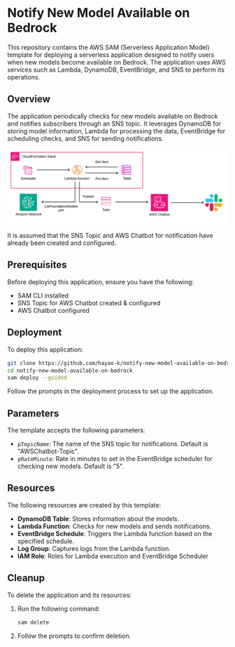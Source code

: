 # Notify New Model Available on Bedrock

This repository contains the AWS SAM (Serverless Application Model) template for deploying a serverless application designed to notify users when new models become available on Bedrock. The application uses AWS services such as Lambda, DynamoDB, EventBridge, and SNS to perform its operations.

## Overview
The application periodically checks for new models available on Bedrock and notifies subscribers through an SNS topic. It leverages DynamoDB for storing model information, Lambda for processing the data, EventBridge for scheduling checks, and SNS for sending notifications.

![](https://raw.githubusercontent.com/hayao-k/notify-new-model-available-on-bedrock/main/images/architecture.png)

It is assumed that the SNS Topic and AWS Chatbot for notification have already been created and configured.

## Prerequisites

Before deploying this application, ensure you have the following:

- SAM CLI installed
- SNS Topic for AWS Chatbot created & configured
- AWS Chatbot configured

## Deployment

To deploy this application:

   ```bash
   git clone https://github.com/hayao-k/notify-new-model-available-on-bedrock.git
   cd notify-new-model-available-on-bedrock
   sam deploy --guided 
   ```

Follow the prompts in the deployment process to set up the application.

## Parameters

The template accepts the following parameters:

- `pTopicName`: The name of the SNS topic for notifications. Default is "AWSChatbot-Topic".
- `pRateMinute`: Rate in minutes to set in the EventBridge scheduler for checking new models. Default is "5".

## Resources

The following resources are created by this template:

- **DynamoDB Table**: Stores information about the models.
- **Lambda Function**: Checks for new models and sends notifications.
- **EventBridge Schedule**: Triggers the Lambda function based on the specified schedule.
- **Log Group**: Captures logs from the Lambda function.
- **IAM Role**: Roles for Lambda execution and EventBridge Scheduler


## Cleanup

To delete the application and its resources:

1. Run the following command:

   ```bash
   sam delete
   ```

2. Follow the prompts to confirm deletion.
